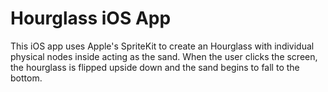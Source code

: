 # Hourglass iOS App
This iOS app uses Apple's SpriteKit to create an Hourglass with individual physical nodes inside acting as the sand. When the user clicks the screen, the hourglass is flipped upside down and the sand begins to fall to the bottom.
